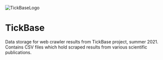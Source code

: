 ![TickBaseLogo](https://tickbase.net/wp-content/uploads/2021/01/TickBase-Logo-Horizontal_white-e1610842190868.png)
# TickBase
Data storage for web crawler results from TickBase project, summer 2021. Contains CSV files which hold scraped results from various scientific publications.
